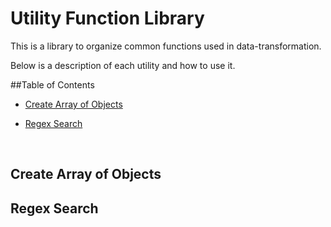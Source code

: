 # Utility Function Library



This is a library to organize common functions used in data-transformation.

Below is a description of each utility and how to use it.

##Table of Contents



- [Create Array of Objects](#Create-Array-of-Objects)

- [Regex Search](#Regex-Search)

  ​

## Create Array of Objects

## Regex Search

